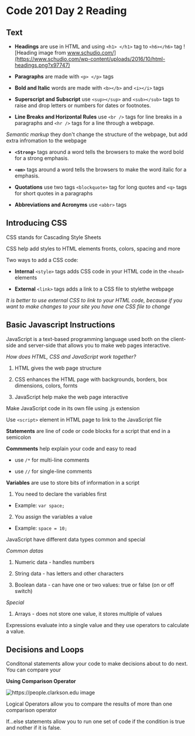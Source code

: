 # Code 201 Day 2 Reading

## Text

- **Headings** are use in HTML and using `<h1> </h1>` tag to `<h6></h6>` tag
![Heading image from www.schudio.com/](https://www.schudio.com/wp-content/uploads/2016/10/html-headings.png?x97747)

- **Paragraphs**  are made with `<p> </p>` tags

- **Bold and Italic**  words are made with `<b></b>` and `<i></i>` tags

- **Superscript and Subscript** use `<sup></sup>` and `<sub></sub>` tags to raise and drop letters or numbers for dates or footnotes. 

- **Line Breaks and Horizontal Rules** use `<br />` tags for line breaks in a paragraphs and `<hr />` tags  for a line through a webpage.

*Semantic markup* they don't change the structure of the webpage, but add extra infromation to the webpage

- **`<Strong>`** tags around a word tells the browsers to make the word bold for a strong emphasis.

- **`<em>`** tags around a word tells the browsers to make the word italic for a emphasis.

- **Quotations** use two tags `<blockquote>` tag for long quotes and `<q>` tags for short quotes in a paragraphs

- **Abbreviations and Acronyms** use `<abbr>` tags

## Introducing CSS

CSS stands for Cascading Style Sheets

CSS help add styles to HTML elements fronts, colors, spacing and more
 
Two ways to add a CSS code: 

- **Internal** `<style>` tags adds CSS code in your HTML code in the `<head>` elements

- **External** `<link>` tags adds a link to a CSS file to stylethe webpage

*It is better to use external CSS to link to your HTML code, because if you want to make changes to your site you have one CSS file to change*

## Basic Javascript Instructions ##

JavaScript is a text-based programming language used both on the client-side and server-side that allows you to make web pages interactive.

*How does HTML, CSS and JavaScript work together?* 

1. HTML gives the web page structure

2. CSS enhances the HTML page with backgrounds, borders, box dimensions, colors, fornts

3. JavaScript help make the web page interactive

Make JavaScript code in its own file using .js extension

Use `<script>` element in HTML page to link to the JavaScript file

**Statements** are line of code or code blocks for a script that end in a semicolon

**Commments** help explain your code and easy to read

- use `/*` for multi-line comments

- use `//` for single-line comments

**Variables** are use to store bits of information in a script

1. You need to declare the variables first

- Example: `var space;`

2. You assign the variables a value

- Example: `space = 10;`

JavaScript have different data types common and special

*Common datas*

1. Numeric data - handles numbers

2. String data - has letters and other characters

3. Boolean data - can have one or two values: true or false (on or off switch)

*Special*

1. Arrays - does not store one value, it stores multiple of values

Expressions evaluate into a single value and they use operators to calculate a value.
 
## Decisions and Loops ##

Conditonal statements allow your code to make decisions about to do next.
You can compare your

**Using Comparison Operator**

![https://people.clarkson.edu image](https://people.clarkson.edu/~vdubrovs/xxx/javascript/js_tutorial/images/compare_opers.jpg)

Logical Operators allow you to compare the results of more than one comparison operator

If...else statements allow you to run one set of code if the condition is true and nother if it is false.

